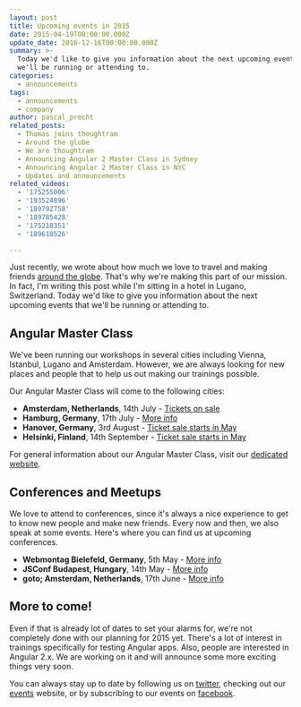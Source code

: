 ```yaml
---
layout: post
title: Upcoming events in 2015
date: 2015-04-19T00:00:00.000Z
update_date: 2016-12-16T00:00:00.000Z
summary: >-
  Today we'd like to give you information about the next upcoming events that
  we'll be running or attending to.
categories:
  - announcements
tags:
  - announcements
  - company
author: pascal_precht
related_posts:
  - Thomas joins thoughtram
  - Around the globe
  - We are thoughtram
  - Announcing Angular 2 Master Class in Sydney
  - Announcing Angular 2 Master Class in NYC
  - Updates and announcements
related_videos:
  - '175255006'
  - '193524896'
  - '189792758'
  - '189785428'
  - '175218351'
  - '189618526'

---
```

Just recently, we wrote about how much we love to travel and making friends [around the globe](http://blog.thoughtram.io/angularjs/2015/02/21/around-the-globe.html). That's why we're making this part of our mission. In fact, I'm writing this post while I'm sitting in a hotel in Lugano, Switzerland. Today we'd like to give you information about the next upcoming events that we'll be running or attending to.

## Angular Master Class

We've been running our workshops in several cities including Vienna, Istanbul, Lugano and Amsterdam. However, we are always looking for new places and people that  to help us out making our trainings possible.

Our Angular Master Class will come to the following cities:

- **Amsterdam, Netherlands**, 14th July - [Tickets on sale](https://www.eventbrite.de/e/angular-master-class-amsterdam-tickets-16242696342)
- **Hamburg, Germany**, 17th July - [More info](http://hamburg.betahaus.de/programm/education)
- **Hanover, Germany**, 3rd August - [Ticket sale starts in May](https://www.eventbrite.de/e/angular-master-class-hanover-tickets-16537555273)
- **Helsinki, Finland**, 14th September - [Ticket sale starts in May](http://www.eventbrite.de/e/angular-master-class-helsinki-tickets-16641291551)

For general information about our Angular Master Class, visit our [dedicated website](http://thoughtram.io/angular-master-class.html).

## Conferences and Meetups

We love to attend to conferences, since it's always a nice experience to get to know new people and make new friends. Every now and then, we also speak at some events. Here's where you can find us at upcoming conferences.

- **Webmontag Bielefeld, Germany**, 5th May - [More info](https://www.xing.com/events/webmontag-bielefeld-05-15-18-30-cutie-1527666)
- **JSConf Budapest, Hungary**, 14th May - [More info](http://jsconfbp.com/)
- **goto; Amsterdam, Netherlands**, 17th June - [More info](http://gotocon.com/amsterdam-2015/)

## More to come!

Even if that is already lot of dates to set your alarms for, we're not completely done with our planning for 2015 yet. There's a lot of interest in trainings specifically for testing Angular apps. Also, people are interested in Angular 2.x. We are working on it and will announce some more exciting things very soon.

You can always stay up to date by following us on [twitter](http://twitter.com/thoughtram), checking out our [events](http://thoughtram.io/events.html) website, or by subscribing to our events on [facebook](https://www.facebook.com/thoughtram).

